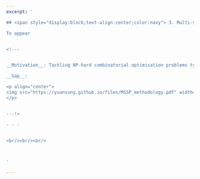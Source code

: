 ```yaml
---
excerpt: '

## <span style="display:block;text-align:center;color:navy"> 3. Multi-shot solution prediction for combinatorial optimisation </span> 

To appear


<!---


__Motivation__: Tackling NP-hard combinatorial optimisation problems typically requires specific algorithmic design with extensive domain knowledge. To alleviate human effort in this costly process, we aim to develop enhanced machine learning (ML) techniques to predict the optimal solution for combinatorial optimisation problems. 

__Gap__: 

<p align="center">
<img src="https://yuansuny.github.io/files/MSSP_methodology.pdf" width="450" height="90"> 
</p>


---!>

- - -


<br/><br/><br/>



'

---
```

